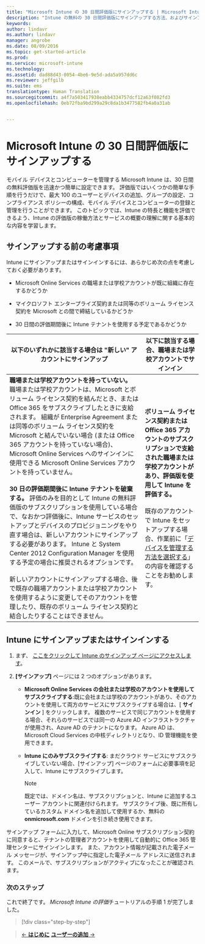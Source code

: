 ```yaml
---
title: "Microsoft Intune の 30 日間評価版にサインアップする | Microsoft Intune"
description: "Intune の無料の 30 日間評価版にサインアップする方法、およびサインアップする前の考慮事項"
keywords: 
author: lindavr
ms.author: lindavr
manager: angrobe
ms.date: 08/09/2016
ms.topic: get-started-article
ms.prod: 
ms.service: microsoft-intune
ms.technology: 
ms.assetid: dad88d43-0054-4be6-9e5d-ada5a957dd6c
ms.reviewer: jeffgilb
ms.suite: ems
translationtype: Human Translation
ms.sourcegitcommit: a4f7a503417938eabb4334757dcf12a63f082fd3
ms.openlocfilehash: 0eb72fba9bd299a29c8da1b3477582fb4a0a31ab


---
```


# <a name="sign-up-for-a-30day-evaluation-of-microsoft-intune"></a>Microsoft Intune の 30 日間評価版にサインアップする

モバイル デバイスとコンピューターを管理する Microsoft Intune は、30 日間の無料評価版を迅速かつ簡単に設定できます。 評価版ではいくつかの簡単な手順を行うだけで、最大 100 のユーザーとデバイスの追加、グループの設定、コンプライアンス ポリシーの構成、モバイル デバイスとコンピューターの登録と管理を行うことができます。 このトピックでは、Intune の特長と機能を評価できるよう、Intune の評価版の稼働方法とサービスの概要の理解に関する基本的な内容を学習します。

## <a name="what-to-consider-before-you-sign-up"></a>サインアップする前の考慮事項

Intune にサインアップまたはサインインするには、あらかじめ次の点を考慮しておく必要があります。

-   Microsoft Online Services の職場または学校アカウントが既に組織に存在するかどうか

-   マイクロソフト エンタープライズ契約または同等のボリューム ライセンス契約を Microsoft との間で締結しているかどうか

-   30 日間の評価期間後に Intune テナントを使用する予定であるかどうか

|以下のいずれかに該当する場合は "新しい" アカウントにサインアップ|以下に該当する場合、職場または学校アカウントでサインイン|
|-----------------------------------------------------------------|------------------------------------------------|
|**職場または学校アカウントを持っていない。** 職場または学校アカウントは、Microsoft とボリューム ライセンス契約を結んだとき、または Office 365 をサブスクライブしたときに支給されます。 組織が Enterprise Agreement または同等のボリューム ライセンス契約を Microsoft と結んでいない場合 (または Office 365 アカウントを持っていない場合)、Microsoft Online Services へのサインインに使用できる Microsoft Online Services アカウントを持っていません。<br /><br />**30 日の評価期間後に Intune テナントを破棄する。** 評価のみを目的として Intune の無料評価版のサブスクリプションを使用している場合で、なおかつ評価後に、Intune サービスのセットアップとデバイスのプロビジョニングをやり直す場合は、新しいアカウントにサインアップする必要があります。 Intune と System Center 2012 Configuration Manager を使用する予定の場合に推奨されるオプションです。<br /><br />新しいアカウントにサインアップする場合、後で既存の職場アカウントまたは学校アカウントを使用するように変更してそのアカウントを管理したり、既存のボリューム ライセンス契約と結合したりすることはできません。|**ボリューム ライセンス契約または Office 365 アカウントのサブスクリプションで支給された職場または学校アカウントがあり、評価版を使用して Intune を評価する。**<br /><br />既存のアカウントで Intune をセットアップする場合、作業前に「[デバイスを管理する方法を選択する](/intune/get-started/choose-how-to-manage-devices)」の内容を確認することをお勧めします。|

## <a name="sign-up-or-sign-in-to-intune"></a>Intune にサインアップまたはサインインする

1.  まず、 [ここをクリックして Intune のサインアップ ページにアクセスします](https://portal.office.com/Signup/Signup.aspx?OfferId=40BE278A-DFD1-470a-9EF7-9F2596EA7FF9&dl=INTUNE_A&ali=1#0%20)。

2.  **[サインアップ]** ページには 2 つのオプションがあります。

    -   **Microsoft Online Services の会社または学校のアカウントを使用してサブスクライブする**:既に会社または学校のアカウントがあり、そのアカウントを使用して両方のサービスにサブスクライブする場合は、[ **サインイン** ] をクリックします。 複数のサービスで同じアカウントを使用する場合、それらのサービスでは同一の Azure AD インフラストラクチャが使用され、Azure AD のテナントになります。 Azure AD は、Microsoft Cloud Services の中核ディレクトリとなり、ID 管理機能を使用できます。

    -   **Intune にのみサブスクライブする**: まだクラウド サービスにサブスクライブしていない場合、[サインアップ] ページのフォームに必要事項を記入して、Intune にサブスクライブします。

        > [!NOTE]
        > 既定では、ドメイン名は、サブスクリプションと、Intune に追加するユーザー アカウントに関連付けられます。 サブスクライブ後、既に所有しているカスタム ドメイン名を追加して使用するか、無料の **onmicrosoft.com** ドメインを引き続き使用できます。

サインアップ フォームに入力して、Microsoft Online サブスクリプション契約に同意すると、テナントの管理者アカウントを使用して自動的に Office 365 管理センターにサインインします。 また、アカウント情報が記載された電子メール メッセージが、サインアップ中に指定した電子メール アドレスに送信されます。 このメールで、サブスクリプションがアクティブになったことが確認されます。

### <a name="next-steps"></a>次のステップ
これで終了です。 *Microsoft Intune の評価*チュートリアルの手順 1 が完了しました。

>[!div class="step-by-step"]

>[&larr; **はじめに**](get-started-with-a-30-day-trial-of-microsoft-intune.md)     [**ユーザーの追加** &rarr;](get-started-with-a-30-day-trial-of-microsoft-intune-step-2.md)  



<!--HONumber=Nov16_HO1-->


